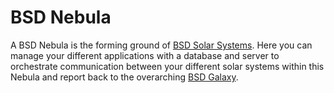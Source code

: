 # BSD Nebula

A BSD Nebula is the forming ground of [BSD Solar Systems](https://github.com/brightsidedeveloper/bsd-solar-system). Here you can manage your different applications with a database and server to orchestrate communication between your different solar systems within this Nebula and report back to the overarching [BSD Galaxy](https://github.com/brightsidedeveloper/bsd-galaxy).
